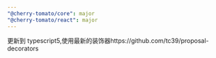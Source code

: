 ```yaml
---
"@cherry-tomato/core": major
"@cherry-tomato/react": major
---
```


更新到 typescript5,使用最新的装饰器https://github.com/tc39/proposal-decorators
